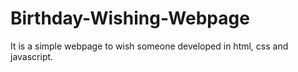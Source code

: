 # Birthday-Wishing-Webpage
It is a simple webpage to wish someone developed in html, css and javascript.
